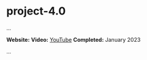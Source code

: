 # project-4.0

...

**Website:** []()
**Video:** [YouTube](https://youtu.be/UOerbUoQf3A?si=1c1w2_q45qiMm5zU)
**Completed:** January 2023

...
